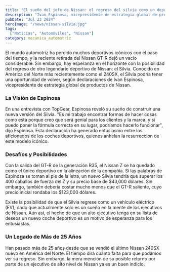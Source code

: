 ```yaml
---
title: "El sueño del jefe de Nissan: el regreso del silvia como un deportivo 'al precio correcto'"
description: "Ivan Espinosa, vicepresidente de estrategia global de productos de Nissan, expresó su deseo de revivir el Nissan Silvia como un deportivo accesible y potente."
pubDate: "Jul 23 2024"
heroImage: "/news/nissan-silvia.jpg"
tags:
  ["Noticias", "Automóviles", "Nissan"]
category: mecanica_automotriz
---
```


El mundo automotriz ha perdido muchos deportivos icónicos con el paso del tiempo, y la reciente retirada del Nissan GT-R dejó un vacío considerable. Sin embargo, hay esperanza en el horizonte con la posibilidad del regreso de otro legendario deportivo de Nissan: el Silvia. Conocido en América del Norte más recientemente como el 240SX, el Silvia podría tener una oportunidad de volver, según declaraciones de Ivan Espinosa, vicepresidente de estrategia global de productos de Nissan.

### La Visión de Espinosa

En una entrevista con TopGear, Espinosa reveló su sueño de construir una nueva versión del Silvia. "Es mi trabajo encontrar formas de hacer cosas como esta porque creo que será genial para los clientes y la marca, y si puedo poner la fórmula correcta en su lugar, podríamos hacerlo funcionar", dijo Espinosa. Esta declaración ha generado entusiasmo entre los aficionados de los coches deportivos, quienes anhelan la resurrección de este modelo icónico.

### Desafíos y Posibilidades

Con la salida del GT-R de la generación R35, el Nissan Z se ha quedado como el único deportivo en la alineación de la compañía. Si las palabras de Espinosa se toman al pie de la letra, un nuevo Silvia tendría que superar los 400 caballos de fuerza del Z y su precio base de $43,000 dólares. Sin embargo, también debería costar mucho menos que el GT-R saliente, cuyo precio inicial rondaba los $123,000 dólares.

Existe la posibilidad de que el Silvia regrese como un vehículo eléctrico (EV), dado que actualmente solo es un sueño en la mente de los ejecutivos de Nissan. Aún así, el hecho de que un alto ejecutivo tenga en su lista de deseos un nuevo coche deportivo es un motivo de esperanza para los entusiastas.

### Un Legado de Más de 25 Años

Han pasado más de 25 años desde que se vendió el último Nissan 240SX nuevo en América del Norte. El tiempo dirá cuánto falta para que podamos ver su regreso. Sin embargo, la mera mención de su posible retorno por parte de un ejecutivo de alto nivel de Nissan ya es un buen indicio.
